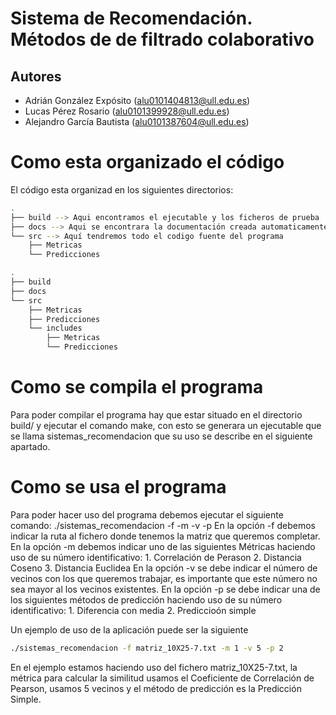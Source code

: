 # Sistema de Recomendación. Métodos de de filtrado colaborativo
## Autores
- Adrián González Expósito (alu0101404813@ull.edu.es)
- Lucas Pérez Rosario (alu0101399928@ull.edu.es)
- Alejandro García Bautista (alu0101387604@ull.edu.es)

# Como esta organizado el código
El código esta organizad en los siguientes directorios:

```bash
.
├── build --> Aqui encontramos el ejecutable y los ficheros de prueba
├── docs --> Aqui se encontrara la documentación creada automaticamente a partir del código
└── src --> Aquí tendremos todo el codigo fuente del programa
    ├── Metricas
    └── Predicciones

.
├── build
├── docs
└── src
    ├── Metricas
    ├── Predicciones
    └── includes
        ├── Metricas
        └── Predicciones

```

# Como se compila el programa
Para poder compilar el programa hay que estar situado en el directorio build/ y ejecutar el comando make, con esto se generara un ejecutable que se llama sistemas_recomendacion que su uso se describe en el siguiente apartado.

# Como se usa el programa
Para poder hacer uso del programa debemos ejecutar el siguiente comando: ./sistemas_recomendacion -f <fichero> -m <metrica> -v <vecinos> -p <prediccion>
En la opción -f debemos indicar la ruta al fichero donde tenemos la matriz que queremos completar.
En la opción -m debemos indicar uno de las siguientes Métricas haciendo uso de su número identificativo:
    1. Correlación de Perason
    2. Distancia Coseno
    3. Distancia Euclidea
En la opción -v se debe indicar el número de vecinos con los que queremos trabajar, es importante que este número no sea mayor al los vecinos existentes.
En la opción -p se debe indicar una de los siguientes métodos de predicción haciendo uso de su número identificativo:
    1. Diferencia con media
    2. Prediccioón simple

Un ejemplo de uso de la aplicación puede ser la siguiente

```bash
./sistemas_recomendacion -f matriz_10X25-7.txt -m 1 -v 5 -p 2
```

En el ejemplo estamos haciendo uso del fichero matriz_10X25-7.txt, la métrica para calcular la similitud usamos el Coeficiente de Correlación de Pearson, usamos 5 vecinos y el método de predicción es la Predicción Simple.